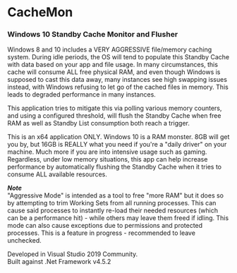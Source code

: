# CacheMon
### Windows 10 Standby Cache Monitor and Flusher

Windows 8 and 10 includes a VERY AGGRESSIVE file/memory caching system.  During idle periods, the OS will tend to populate this Standby Cache with data based on your app and file usage.  In many circumstances, this cache will consume ALL free physical RAM, and even though Windows is supposed to cast this data away, many instances see high swapping issues instead, with Windows refusing to let go of the cached files in memory.  This leads to degraded performance in many instances.

This application tries to mitigate this via polling various memory counters, and using a configured threshold, will flush the Standby Cache when free RAM as well as Standby List consumption both reach a trigger.

This is an x64 application ONLY.  Windows 10 is a RAM monster.  8GB will get you by, but 16GB is REALLY what you need if you're a "daily driver" on your machine.  Much more if you are into intensive usage such as gaming.  Regardless, under low memory situations, this app can help increase performance by automatically flushing the Standby Cache when it tries to consume ALL available resources.

**_Note_**  
"Aggressive Mode" is intended as a tool to free "more RAM" but it does so by attempting to trim Working Sets from all running processes.  This can cause said processes to instantly re-load their needed resources (which can be a performance hit) - while others may leave them freed if idling.  This mode can also cause exceptions due to permissions and protected processes.  This is a feature in progress - recommended to leave unchecked.

Developed in Visual Studio 2019 Community.  
Built against .Net Framework v4.5.2
